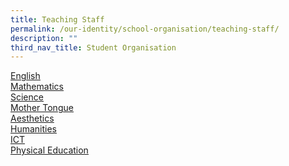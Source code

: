 ```yaml
---
title: Teaching Staff
permalink: /our-identity/school-organisation/teaching-staff/
description: ""
third_nav_title: Student Organisation
---
```

<p><u><a href="/our-identity/school-organisation/teaching-staff/english">English</a><br /><a href="/our-identity/school-organisation/teaching-staff/mathematics">Mathematics</a><br /><a href="/our-identity/school-organisation/teaching-staff/science">Science</a><br /><a href="/our-identity/school-organisation/teaching-staff/mother-tongue">Mother Tongue</a><br /><a href="/our-identity/school-organisation/teaching-staff/aesthetics">Aesthetics</a><br /><a href="/our-identity/school-organisation/teaching-staff/humanities">Humanities</a><br /><a href="/our-identity/school-organisation/teaching-staff/ict">ICT</a><br /><a href="/our-identity/school-organisation/teaching-staff/physical-education">Physical Education</a></u></p>
